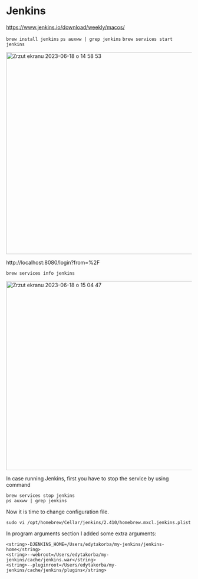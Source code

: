 # Jenkins

https://www.jenkins.io/download/weekly/macos/


`brew install jenkins`
`ps auxww | grep jenkins`
`brew services start jenkins`

<img width="547" alt="Zrzut ekranu 2023-06-18 o 14 58 53" src="https://github.com/eda6767/Jenkins/assets/102791467/eb7bb6fe-f0b0-4a9a-ba0d-a357004d182c">


http://localhost:8080/login?from=%2F

```
brew services info jenkins
```
<img width="512" alt="Zrzut ekranu 2023-06-18 o 15 04 47" src="https://github.com/eda6767/Jenkins/assets/102791467/8e03e6de-b1ad-4fd4-bca5-f9787134ecc9">

In case running Jenkins, first you have to stop the service by using command
```
brew services stop jenkins
ps auxww | grep jenkins 
```

Now it is time to change configuration file.
```
sudo vi /opt/homebrew/Cellar/jenkins/2.410/homebrew.mxcl.jenkins.plist
```

In program arguments section I added some extra arguments:

```
<string>-DJENKINS_HOME=/Users/edytakorba/my-jenkins/jenkins-home</string>
<string>--webroot=/Users/edytakorba/my-jenkins/cache/jenkins.war</string>
<string>--pluginroot=/Users/edytakorba/my-jenkins/cache/jenkins/plugins</string>
```


